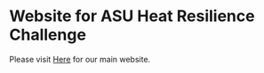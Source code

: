 # Website for ASU Heat Resilience Challenge
Please visit [Here](William-Yeager.github.io/main) for our main website.

